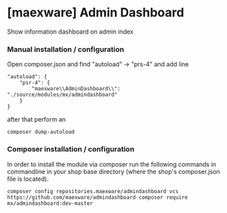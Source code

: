 [maexware] Admin Dashboard
===============
Show information dashboard on admin index


### Manual installation / configuration

Open composer.json and find "autoload" -> "prs-4" and add line

    "autoload": {
        "psr-4": {
            "maexware\\AdminDashboard\\": "./source/modules/mx/admindashboard"
        }
    }

after that perform an 

`composer dump-autoload`

### Composer installation / configuration

In order to install the module via composer run the following commands in commandline in your shop base directory (where the shop's composer.json file is located).

`composer config repositories.maexware/admindashboard vcs https://github.com/maexware/admindashboard composer require mx/admindashboard:dev-master`

